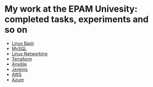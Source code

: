 # My work at the EPAM Univesity: completed tasks, experiments and so on
- [Linux Bash](linux_bash\README.md)
- [MySQL](mysql\README.md)
- [Linux Networking]()
- [Terraform]()
- [Ansible]()
- [Jenkins]()
- [AWS]()
- [Azure]()
